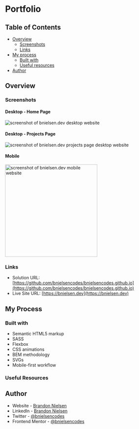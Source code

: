 # Portfolio

## Table of Contents

- [Overview](#overview)
  - [Screenshots](#screenshots)
  - [Links](#links)
- [My process](#my-process)
  - [Built with](#built-with)
  - [Useful resources](#useful-resources)
- [Author](#author)

## Overview

### Screenshots

#### Desktop - Home Page

![screenshot of bnielsen.dev desktop website](assets/images/screenshots/desktop.png)

#### Desktop - Projects Page

![screenshot of bnielsen.dev projects page desktop website](assets/images/screenshots/projects-desktop.png)

#### Mobile

<img src="assets/images/screenshots/mobile.png" alt="screenshot of bnielsen.dev mobile website" width="300">

### Links

- Solution URL: [https://github.com/bnielsencodes/bnielsencodes.github.io](https://github.com/bnielsencodes/bnielsencodes.github.io)
- Live Site URL: [https://bnielsen.dev](https://bnielsen.dev)

## My Process

### Built with

- Semantic HTML5 markup
- SASS
- Flexbox
- CSS animations
- BEM methodology
- SVGs
- Mobile-first workflow

### Useful Resources

## Author

- Website - [Brandon Nielsen](https://www.bnielsen.dev)
- LinkedIn - [Brandon Nielsen](https://www.linkedin.com/in/bnielsencodes)
- Twitter - [@bnielsencodes](https://twitter.com/bnielsencodes)
- Frontend Mentor - [@bnielsencodes](https://www.frontendmentor.io/profile/bnielsencodes)
